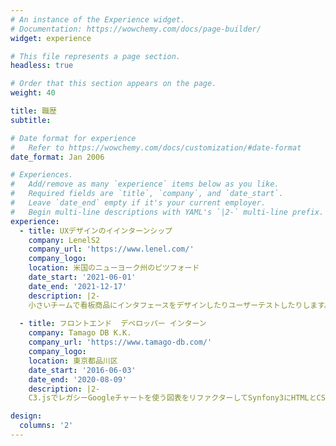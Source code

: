 ```yaml
---
# An instance of the Experience widget.
# Documentation: https://wowchemy.com/docs/page-builder/
widget: experience

# This file represents a page section.
headless: true

# Order that this section appears on the page.
weight: 40

title: 職歴
subtitle:

# Date format for experience
#   Refer to https://wowchemy.com/docs/customization/#date-format
date_format: Jan 2006

# Experiences.
#   Add/remove as many `experience` items below as you like.
#   Required fields are `title`, `company`, and `date_start`.
#   Leave `date_end` empty if it's your current employer.
#   Begin multi-line descriptions with YAML's `|2-` multi-line prefix.
experience:
  - title: UXデザインのイインターンシップ
    company: LenelS2
    company_url: 'https://www.lenel.com/'
    company_logo: 
    location: 米国のニューヨーク州のピツフォード
    date_start: '2021-06-01'
    date_end: '2021-12-17'
    description: |2-
    小さいチームで看板商品にインタフェースをデザインしたりユーザーテストしたりします。
        
  - title: フロントエンド  デベロッパー インターン
    company: Tamago DB K.K.
    company_url: 'https://www.tamago-db.com/'
    company_logo: 
    location: 東京都品川区
    date_start: '2016-06-03'
    date_end: '2020-08-09'
    description: |2-
    C3.jsでレガシーGoogleチャートを使う図表をリファクターしてSynfony3にHTMLとCSSとジャバスクリプトでデザインを手直ししました。

design:
  columns: '2'
---
```

